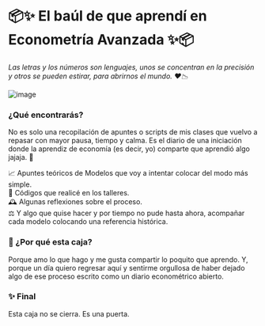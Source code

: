 # 📦✨ El baúl de que aprendí en Econometría Avanzada ✨📦

*Las letras y los números son lenguajes, unos se concentran en la precisión y otros se pueden estirar, para abrirnos el mundo. ❤️📉*

![image](https://github.com/user-attachments/assets/9774865e-e974-4280-a109-382753cf25f1)


### ¿Qué encontrarás?

No es solo una recopilación de apuntes o scripts de mis clases que vuelvo a repasar con mayor pausa, tiempo y calma. Es el diario de una iniciación donde la aprendiz de economía (es decir, yo) comparte que aprendió algo jajaja. 🌿

📈 Apuntes teóricos de Modelos que voy a intentar colocar del modo más simple.  
🧠 Códigos que realicé en los talleres.  
🕰️ Algunas reflexiones sobre el proceso.  
⚖️ Y algo que quise hacer y por tiempo no pude hasta ahora, acompañar cada modelo colocando una referencia histórica. 



### 🦋 ¿Por qué esta caja?
Porque amo lo que hago y me gusta compartir lo poquito que aprendo. Y, porque un día quiero regresar aquí y sentirme orgullosa de haber dejado algo de ese proceso escrito como un diario econométrico abierto. 

### ✨ Final
Esta caja no se cierra.
Es una puerta.
